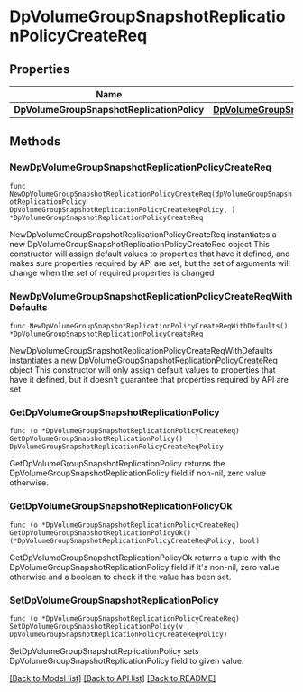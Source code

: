 # DpVolumeGroupSnapshotReplicationPolicyCreateReq

## Properties

Name | Type | Description | Notes
------------ | ------------- | ------------- | -------------
**DpVolumeGroupSnapshotReplicationPolicy** | [**DpVolumeGroupSnapshotReplicationPolicyCreateReqPolicy**](DpVolumeGroupSnapshotReplicationPolicyCreateReqPolicy.md) |  | 

## Methods

### NewDpVolumeGroupSnapshotReplicationPolicyCreateReq

`func NewDpVolumeGroupSnapshotReplicationPolicyCreateReq(dpVolumeGroupSnapshotReplicationPolicy DpVolumeGroupSnapshotReplicationPolicyCreateReqPolicy, ) *DpVolumeGroupSnapshotReplicationPolicyCreateReq`

NewDpVolumeGroupSnapshotReplicationPolicyCreateReq instantiates a new DpVolumeGroupSnapshotReplicationPolicyCreateReq object
This constructor will assign default values to properties that have it defined,
and makes sure properties required by API are set, but the set of arguments
will change when the set of required properties is changed

### NewDpVolumeGroupSnapshotReplicationPolicyCreateReqWithDefaults

`func NewDpVolumeGroupSnapshotReplicationPolicyCreateReqWithDefaults() *DpVolumeGroupSnapshotReplicationPolicyCreateReq`

NewDpVolumeGroupSnapshotReplicationPolicyCreateReqWithDefaults instantiates a new DpVolumeGroupSnapshotReplicationPolicyCreateReq object
This constructor will only assign default values to properties that have it defined,
but it doesn't guarantee that properties required by API are set

### GetDpVolumeGroupSnapshotReplicationPolicy

`func (o *DpVolumeGroupSnapshotReplicationPolicyCreateReq) GetDpVolumeGroupSnapshotReplicationPolicy() DpVolumeGroupSnapshotReplicationPolicyCreateReqPolicy`

GetDpVolumeGroupSnapshotReplicationPolicy returns the DpVolumeGroupSnapshotReplicationPolicy field if non-nil, zero value otherwise.

### GetDpVolumeGroupSnapshotReplicationPolicyOk

`func (o *DpVolumeGroupSnapshotReplicationPolicyCreateReq) GetDpVolumeGroupSnapshotReplicationPolicyOk() (*DpVolumeGroupSnapshotReplicationPolicyCreateReqPolicy, bool)`

GetDpVolumeGroupSnapshotReplicationPolicyOk returns a tuple with the DpVolumeGroupSnapshotReplicationPolicy field if it's non-nil, zero value otherwise
and a boolean to check if the value has been set.

### SetDpVolumeGroupSnapshotReplicationPolicy

`func (o *DpVolumeGroupSnapshotReplicationPolicyCreateReq) SetDpVolumeGroupSnapshotReplicationPolicy(v DpVolumeGroupSnapshotReplicationPolicyCreateReqPolicy)`

SetDpVolumeGroupSnapshotReplicationPolicy sets DpVolumeGroupSnapshotReplicationPolicy field to given value.



[[Back to Model list]](../README.md#documentation-for-models) [[Back to API list]](../README.md#documentation-for-api-endpoints) [[Back to README]](../README.md)


